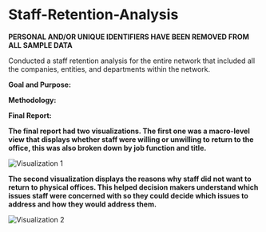 # Staff-Retention-Analysis

**PERSONAL AND/OR UNIQUE IDENTIFIERS HAVE BEEN REMOVED FROM ALL SAMPLE DATA** 

Conducted a staff retention analysis for the entire network that included all the companies, entities, and departments within the network.

**Goal and Purpose:**


**Methodology:**


**Final Report:**

**The final report had two visualizations. The first one was a macro-level view that displays whether staff were willing or unwilling to return to the office, this was also broken down by job function and title.**

![Visualization 1](.gif)

**The second visualization displays the reasons why staff did not want to return to physical offices. This helped decision makers understand which issues staff were concerned with so they could decide which issues to address and how they would address them.**

![Visualization 2](.gif)
